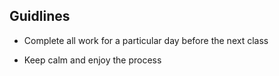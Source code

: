 ## Guidlines

- Complete all work for a particular day before the next class

- Keep calm and enjoy the process

